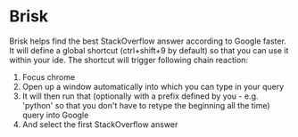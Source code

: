 # Brisk
Brisk helps find the best StackOverflow answer according to Google faster. It will define a global shortcut (ctrl+shift+9 by default) so that you can use it within your ide. The shortcut will trigger following chain reaction:
1. Focus chrome
2. Open up a window automatically into which you can type in your query
3. It will then run that (optionally with a prefix defined by you - e.g. 'python' so that you don't have to retype the beginning all the time) query into Google
4. And select the first StackOverflow answer